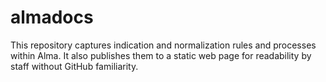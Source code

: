 # almadocs
This repository captures indication and normalization rules and processes within Alma. It also publishes them to a static web page for readability by staff without GitHub familiarity.

